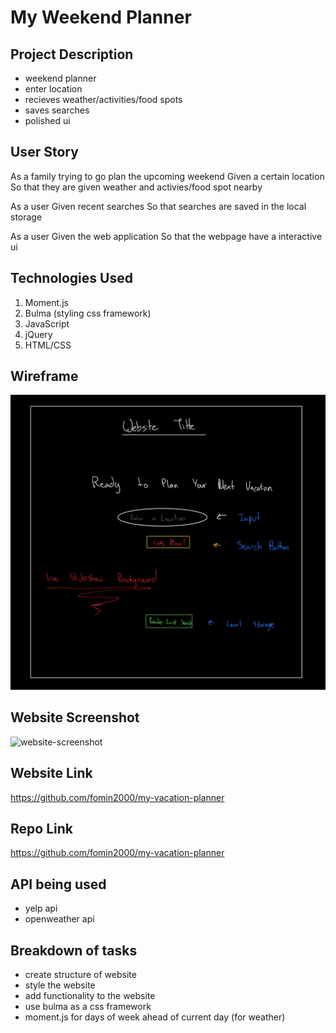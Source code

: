 # My Weekend Planner



## Project Description
- weekend planner
- enter location
- recieves weather/activities/food spots
- saves searches
- polished ui


## User Story
As a family trying to go plan the upcoming weekend
Given a certain location
So that they are given weather and activies/food spot nearby

As a user
Given recent searches
So that searches are saved in the local storage

As a user 
Given the web application
So that the webpage have a interactive ui

## Technologies Used
1. Moment.js
2. Bulma (styling css framework)
3. JavaScript
4. jQuery
5. HTML/CSS


## Wireframe
![website-sketch](./assets%20folder/images/project1sketch.jpeg)

## Website Screenshot
![website-screenshot](./assets%20folder/images/weekendPlanner.png)

## Website Link

https://github.com/fomin2000/my-vacation-planner

## Repo Link

https://github.com/fomin2000/my-vacation-planner


## API being used
- yelp api
- openweather api 



## Breakdown of tasks
- create structure of website
- style the website
- add functionality to the website
- use bulma as a css framework
- moment.js for days of week ahead of current day (for weather)
